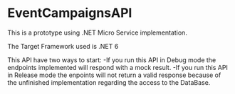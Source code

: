 # EventCampaignsAPI

This is a prototype using .NET Micro Service implementation.

The Target Framework used is .NET 6 

This API have two ways to start:
-If you run this API in Debug mode the endpoints implemented will respond with a mock result. 
-If you run this API in Release mode the enpoints will not return a valid response because of the unfinished implementation regarding the access to the DataBase.
